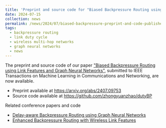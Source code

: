 ```yaml
---
title: 'Preprint and source code for "Biased Backpressure Routing using Link Features and Graph Neural Networks" now available.'
date: 2024-07-15
collection: news
permalink: /news/2024/07/biased-backpressure-preprint-and-code-published/
tags:
  - backpressure routing
  - link duty cycle 
  - wireless multi-hop networks
  - graph neural networks
  - news
---
```


The preprint and source code of our paper ["Biased Backpressure Routing using Link Features and Graph Neural Networks"](/publications/2024-03-20-biased-BP-using-link-features-and-gnn.html), submitted to IEEE Transactions on Machine Learning in Communications and Networking, are now available. 


- Preprint available at <https://arxiv.org/abs/2407.09753>
- Source code available at <https://github.com/zhongyuanzhao/dutyBP>

Related conference papers and code
- [Delay-aware Backpressure Routing using Graph Neural Networks](/publications/2022-11-19-link-duty-cycle-backpressure.html)
- [Enhanced Backpressure Routing with Wireless Link Features](/publications/2023-09-26-enhanced-sp-backpressure.html)
